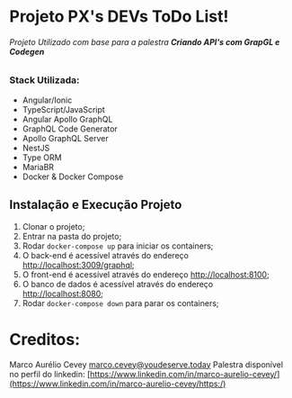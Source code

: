 # Projeto PX's DEVs ToDo List!

###### Projeto Utilizado com base para a palestra **Criando API's com GrapGL e Codegen**

### Stack Utilizada:

- Angular/Ionic
- TypeScript/JavaScript
- Angular Apollo GraphQL
- GraphQL Code Generator
- Apollo GraphQL Server
- NestJS
- Type ORM
- MariaBR
- Docker & Docker Compose

## Instalação e Execução Projeto

1. Clonar o projeto;
2. Entrar na pasta do projeto;
3. Rodar `docker-compose up` para iniciar os containers;
4. O back-end é acessível através do endereço [http://localhost:3009/graphql](https://localhost:3009/graphql);
5. O front-end é acessível através do endereço [http://localhost:8100](https://localhost:8100);
6. O banco de dados é acessível através do endereço [http://localhost:8080](https://localhost:8080);
7. Rodar `docker-compose down` para parar os containers;

# Creditos:

Marco Aurélio Cevey
marco.cevey@youdeserve.today
Palestra disponível no perfil do linkedin: [https://www.linkedin.com/in/marco-aurelio-cevey/](https://www.linkedin.com/in/marco-aurelio-cevey/https:/)
